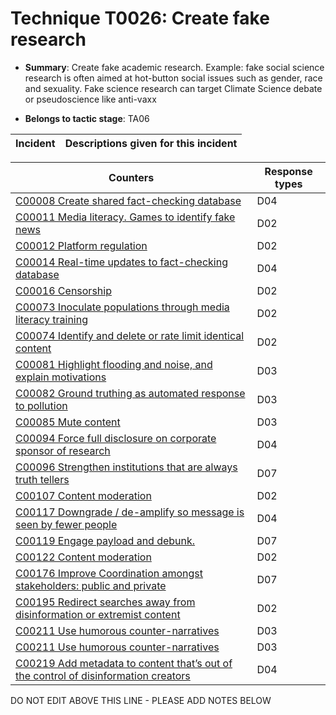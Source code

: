 # Technique T0026: Create fake research

* **Summary**: Create fake academic research. Example: fake social science research is often aimed at hot-button social issues such as gender, race and sexuality. Fake science research can target Climate Science debate or pseudoscience like anti-vaxx

* **Belongs to tactic stage**: TA06


| Incident | Descriptions given for this incident |
| -------- | -------------------- |



| Counters | Response types |
| -------- | -------------- |
| [C00008 Create shared fact-checking database](../generated_pages/counters/C00008.md) | D04 |
| [C00011 Media literacy. Games to identify fake news](../generated_pages/counters/C00011.md) | D02 |
| [C00012 Platform regulation](../generated_pages/counters/C00012.md) | D02 |
| [C00014 Real-time updates to fact-checking database](../generated_pages/counters/C00014.md) | D04 |
| [C00016 Censorship](../generated_pages/counters/C00016.md) | D02 |
| [C00073 Inoculate populations through media literacy training](../generated_pages/counters/C00073.md) | D02 |
| [C00074 Identify and delete or rate limit identical content](../generated_pages/counters/C00074.md) | D02 |
| [C00081 Highlight flooding and noise, and explain motivations](../generated_pages/counters/C00081.md) | D03 |
| [C00082 Ground truthing as automated response to pollution](../generated_pages/counters/C00082.md) | D03 |
| [C00085 Mute content](../generated_pages/counters/C00085.md) | D03 |
| [C00094 Force full disclosure on corporate sponsor of research](../generated_pages/counters/C00094.md) | D04 |
| [C00096 Strengthen institutions that are always truth tellers](../generated_pages/counters/C00096.md) | D07 |
| [C00107 Content moderation](../generated_pages/counters/C00107.md) | D02 |
| [C00117 Downgrade / de-amplify so message is seen by fewer people](../generated_pages/counters/C00117.md) | D04 |
| [C00119 Engage payload and debunk.](../generated_pages/counters/C00119.md) | D07 |
| [C00122 Content moderation](../generated_pages/counters/C00122.md) | D02 |
| [C00176 Improve Coordination amongst stakeholders: public and private](../generated_pages/counters/C00176.md) | D07 |
| [C00195 Redirect searches away from disinformation or extremist content ](../generated_pages/counters/C00195.md) | D02 |
| [C00211 Use humorous counter-narratives](../generated_pages/counters/C00211.md) | D03 |
| [C00211 Use humorous counter-narratives](../generated_pages/counters/C00211.md) | D03 |
| [C00219 Add metadata to content that’s out of the control of disinformation creators](../generated_pages/counters/C00219.md) | D04 |


DO NOT EDIT ABOVE THIS LINE - PLEASE ADD NOTES BELOW